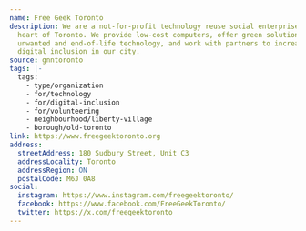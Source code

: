 ```yaml
---
name: Free Geek Toronto
description: We are a not-for-profit technology reuse social enterprise in the
  heart of Toronto. We provide low-cost computers, offer green solutions to
  unwanted and end-of-life technology, and work with partners to increase
  digital inclusion in our city.
source: gnntoronto
tags: |-
  tags:
    - type/organization
    - for/technology
    - for/digital-inclusion
    - for/volunteering
    - neighbourhood/liberty-village
    - borough/old-toronto
link: https://www.freegeektoronto.org
address:
  streetAddress: 180 Sudbury Street, Unit C3
  addressLocality: Toronto
  addressRegion: ON
  postalCode: M6J 0A8
social:
  instagram: https://www.instagram.com/freegeektoronto/
  facebook: https://www.facebook.com/FreeGeekToronto/
  twitter: https://x.com/freegeektoronto
---
```

